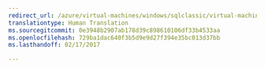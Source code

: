 ```yaml
---
redirect_url: /azure/virtual-machines/windows/sqlclassic/virtual-machines-windows-classic-sql-automated-patching
translationtype: Human Translation
ms.sourcegitcommit: 0e3948b2907ab178d39c898610106df33b4533aa
ms.openlocfilehash: 729ba1dac640f3b5d9e9d27f394e35bc013d37bb
ms.lasthandoff: 02/17/2017

---
```

